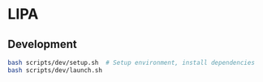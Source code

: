 # LIPA

## Development

```bash
bash scripts/dev/setup.sh  # Setup environment, install dependencies
bash scripts/dev/launch.sh
```

